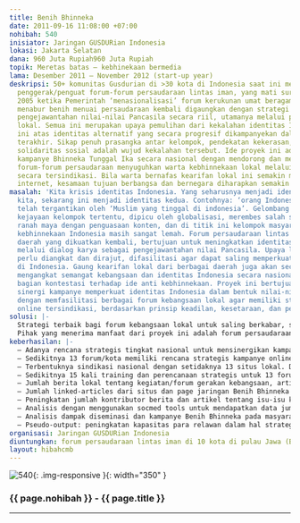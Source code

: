 ```yaml
---
title: Benih Bhinneka
date: 2011-09-16 11:08:00 +07:00
nohibah: 540
inisiator: Jaringan GUSDURian Indonesia
lokasi: Jakarta Selatan
dana: 960 Juta Rupiah960 Juta Rupiah
topik: Meretas batas – kebhinekaan bermedia
lama: Desember 2011 – November 2012 (start-up year)
deskripsi: 50+ komunitas Gusdurian di >30 kota di Indonesia saat ini menjadi motor
  penggerak/penguat forum-forum persaudaraan lintas iman, yang mati suri sejak tahun
  2005 ketika Pemerintah ‘menasionalisasi’ forum kerukunan umat beragama (FKUB). Semangat
  menabur benih menuai persaudaraan kembali digaungkan dengan strategi dialog karya
  pengejawantahan nilai-nilai Pancasila secara riil, utamanya melalui program-program
  lokal. Semua ini merupakan upaya pemulihan dari kekalahan identitas Indonesia saat
  ini atas identitas alternatif yang secara progresif dikampanyekan dalam dua dasawarsa
  terakhir. Sikap penuh prasangka antar kelompok, pendekatan kekerasan, dan rentannya
  solidaritas sosial adalah wujud kekalahan tersebut. Ide proyek ini adalah memperkuat
  kampanye Bhinneka Tunggal Ika secara nasional dengan mendorong dan memperkuat upaya
  forum-forum persaudaraan menyuguhkan warta kebhinnekaan lokal melalui medium internet
  secara tersindikasi. Bila warta bernafas kearifan lokal ini semakin membanjir melalui
  internet, kesamaan tujuan berbangsa dan bernegara diharapkan semakin menguat.
masalah: 'Kita krisis identitas Indonesia. Yang seharusnya menjadi identitas utama
  kita, sekarang ini menjadi identitas kedua. Contohnya: ‘orang Indonesia Muslim’
  telah tergantikan oleh ‘Muslim yang tinggal di indonesia’. Gelombang ide yang memperjuangkan
  kejayaan kelompok tertentu, dipicu oleh globalisasi, merembes salah satunya melalui
  ranah maya dengan penguasaan konten, dan di titik ini kelompok masyarakat pejuang
  kebhinnekaan Indonesia masih sangat lemah. Forum persaudaraan lintas iman di berbagai
  daerah yang dikuatkan kembali, bertujuan untuk meningkatkan identitas Indonesia,
  melalui dialog karya sebagai pengejawantahan nilai Pancasila. Upaya lokal tersebut
  perlu diangkat dan dirajut, difasilitasi agar dapat saling memperkuat antar daerah
  di Indonesia. Gaung kearifan lokal dari berbagai daerah juga akan secara sinergis
  mengangkat semangat kebangsaan dan identitas Indonesia secara nasional; sebagai
  bagian kontestasi terhadap ide anti kebhinnekaan. Proyek ini bertujuan untuk melakukan
  sinergi kampanye memperkuat identitas Indonesia dalam bentuk nilai-nilai Pancasila,
  dengan memfasilitasi berbagai forum kebangsaan lokal agar memiliki strategi kampanye
  online tersindikasi, berdasarkan prinsip keadilan, kesetaraan, dan persaudaraan.'
solusi: |-
  Strategi terbaik bagi forum kebangsaan lokal untuk saling berkabar, saling menguatkan, saling belajar, dan bersinergi kampanye kebhinnekaan adalah melalui kampanye online. Saat ini komunitas/forum lokal dalam jaringan ini sudah banyak melakukannya secara sederhana di jejaring socialmedia (Facebook, Twitter). Misalnya Konsorsium Penghijauan Areal Lereng Merapi, Paguyuban Persaudaraan Nusantara, Forum Bhinneka, Komunitas Gitu Saja Kok Repot, Gerdu Suroboyo, dll. Dibutuhkan strategi program yang tersindikasi dengan lebih sistematis agar tercapai multiplier effect yang bersifat nasional. Semakin banyak kabar kearifan lokal berlandaskan nilai Pancasila yang terungkap, semakin besar gaung dan efeknya untuk membentuk kultur Indonesia modern yang kuat berbasis tradisi. Untuk merealisasikan idealisme tersebut, dibutuhkan prasarana dan kesiapan softskill dan pengelolaan yang memadai. Program Benih Bhinneka berfokus memfasilitasi proses ini, melalui perencanaan strategis kampanye, penyiapan hardware dan pengelolaan kampanye, termasuk training, pengembangan situs, pengembangan konten kreatif dan konten lokal.
  Pihak yang menerima manfaat dari proyek ini adalah forum persaudaraan lintas iman di 10 kota di pulau Jawa (Bandung, Garut-Tasikmalaya, Cirebon, Jogjakarta, Kendal, Wonosobo, Kediri, Surabaya, Jember, Jakarta), dan 3 kota di luar pulau Jawa (Lombok, Makassar, Bali). Contoh identitas lokal: BenihBhinneka-Jogjakarta. Indirect beneficiaries: masyarakat umum dari 13 kota, dan masyarakat Indonesia.
keberhasilan: |-
  – Adanya rencana strategis tingkat nasional untuk mensinergikan kampanye nilai-nilai Pancasila secara online dari forum lokal, dan untuk mengelola kampanye nasional.
  – Sedikitnya 13 forum/kota memiliki rencana strategis kampanye online dengan tema kebangsaan & kebhinnekaan.
  – Terbentuknya sindikasi nasional dengan setidaknya 13 situs lokal. Di akhir tahun 2012, ditargetkan bertambah 5 kota.
  – Sedikitnya 15 kali training dan perencanaan strategis untuk 13 forum/kota
  – Jumlah berita lokal tentang kegiatan/forum gerakan kebangsaan, artikel tentang kearifan lokal dan nilai-nilai yang selaras dengan Pancasila.
  – Jumlah linked-articles dari situs dan page jaringan Benih Bhinneka
  – Peningkatan jumlah kontributor berita dan artikel tentang isu-isu kebangsaan di akhir periode proyek.
  – Analisis dengan menggunakan socmed tools untuk mendapatkan data jumlah & kualitas informasi/pesan, efek viral.
  – Analisis dampak diseminasi dan kampanye Benih Bhinneka pada masyarakat awam: awareness, acceptance, dan korelasi terhadap peningkatan nilai kebangsaan.
  – Pseudo-output: peningkatan kapasitas para relawan dalam hal strategi kampanye, kampanye on-line, manajemen kampanye, dan produksi gagasan/konten kebhinnekaan.
organisasi: Jaringan GUSDURian Indonesia
diuntungkan: forum persaudaraan lintas iman di 10 kota di pulau Jawa (Bandung, Garut-Tasikmalaya, Cirebon, Jogjakarta, Kendal, Wonosobo, Kediri, Surabaya, Jember, Jakarta), dan 3 kota di luar pulau Jawa (Lombok, Makassar, Bali). Contoh identitas lokal: BenihBhinneka-Jogjakarta. Indirect beneficiaries: masyarakat umum dari 13 kota, dan masyarakat Indonesia. 
layout: hibahcmb
---
```


![540](/static/img/hibahcmb/540.png){: .img-responsive }{: width="350" }

### {{ page.nohibah }} - {{ page.title }}

---
